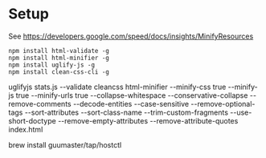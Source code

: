 
# Setup

See https://developers.google.com/speed/docs/insights/MinifyResources

```
npm install html-validate -g
npm install html-minifier -g
npm install uglify-js -g
npm install clean-css-cli -g
```

uglifyjs stats.js --validate
cleancss
html-minifier --minify-css true --minify-js true --minify-urls true --collapse-whitespace --conservative-collapse --remove-comments --decode-entities --case-sensitive --remove-optional-tags --sort-attributes --sort-class-name --trim-custom-fragments --use-short-doctype --remove-empty-attributes --remove-attribute-quotes index.html

brew install guumaster/tap/hostctl
